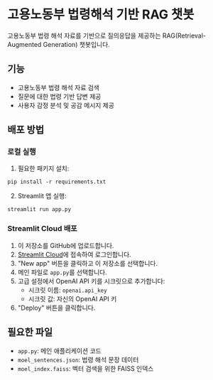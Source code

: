 # 고용노동부 법령해석 기반 RAG 챗봇

고용노동부 법령 해석 자료를 기반으로 질의응답을 제공하는 RAG(Retrieval-Augmented Generation) 챗봇입니다.

## 기능

- 고용노동부 법령 해석 자료 검색
- 질문에 대한 법령 기반 답변 제공
- 사용자 감정 분석 및 공감 메시지 제공

## 배포 방법

### 로컬 실행

1. 필요한 패키지 설치:
```
pip install -r requirements.txt
```

2. Streamlit 앱 실행:
```
streamlit run app.py
```

### Streamlit Cloud 배포

1. 이 저장소를 GitHub에 업로드합니다.
2. [Streamlit Cloud](https://streamlit.io/cloud)에 접속하여 로그인합니다.
3. "New app" 버튼을 클릭하고 이 저장소를 선택합니다.
4. 메인 파일로 `app.py`를 선택합니다.
5. 고급 설정에서 OpenAI API 키를 시크릿으로 추가합니다:
   - 시크릿 이름: `openai.api_key`
   - 시크릿 값: 자신의 OpenAI API 키
6. "Deploy" 버튼을 클릭합니다.

## 필요한 파일

- `app.py`: 메인 애플리케이션 코드
- `moel_sentences.json`: 법령 해석 문장 데이터
- `moel_index.faiss`: 벡터 검색을 위한 FAISS 인덱스 